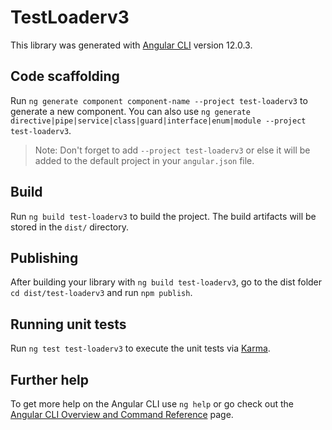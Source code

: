 # TestLoaderv3

This library was generated with [Angular CLI](https://github.com/angular/angular-cli) version 12.0.3.

## Code scaffolding

Run `ng generate component component-name --project test-loaderv3` to generate a new component. You can also use `ng generate directive|pipe|service|class|guard|interface|enum|module --project test-loaderv3`.
> Note: Don't forget to add `--project test-loaderv3` or else it will be added to the default project in your `angular.json` file. 

## Build

Run `ng build test-loaderv3` to build the project. The build artifacts will be stored in the `dist/` directory.

## Publishing

After building your library with `ng build test-loaderv3`, go to the dist folder `cd dist/test-loaderv3` and run `npm publish`.

## Running unit tests

Run `ng test test-loaderv3` to execute the unit tests via [Karma](https://karma-runner.github.io).

## Further help

To get more help on the Angular CLI use `ng help` or go check out the [Angular CLI Overview and Command Reference](https://angular.io/cli) page.
